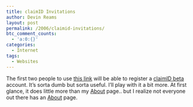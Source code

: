```yaml
---
title: claimID Invitations
author: Devin Reams
layout: post
permalink: /2006/claimid-invitations/
btc_comment_counts:
  - 'a:0:{}'
categories:
  - Internet
tags:
  - Websites
---
```

The first two people to use [this link][1] will be able to register a [claimID beta][2] account. It&#8217;s sorta dumb but sorta useful. I&#8217;ll play with it a bit more. At first glance, it does little more than my [About][3] page.. but I realize not everyone out there has an [About][3] page.

 [1]: http://claimid.com/register?key=d01ee6122f8734b5202473d512412ed64b0869a5
 [2]: http://claimid.com/about
 [3]: https://devin.rea.ms/about/